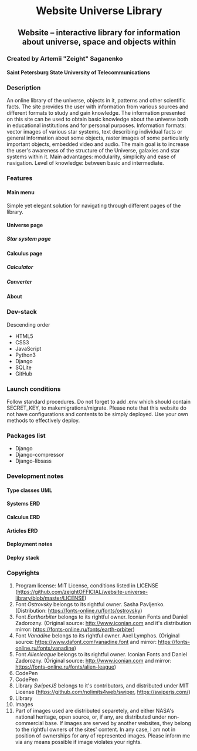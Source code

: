 # <p align="center"> Website Universe Library </p>

## <p align="center"> Website – interactive library for information about universe, space and objects within</p>

### Created by Artemii "Zeight" Saganenko

#### Saint Petersburg State University of Telecommunications

### Description

An online library of the universe, objects in it, patterns and other scientific facts. The site provides the user with information from various sources and different formats to study and gain knowledge. The information presented on this site can be used to obtain basic knowledge about the universe both in educational institutions and for personal purposes. Information formats: vector images of various star systems, text describing individual facts or general information about some objects, raster images of some particularly important objects, embedded video and audio. The main goal is to increase the user's awareness of the structure of the Universe, galaxies and star systems within it. Main advantages: modularity, simplicity and ease of navigation. Level of knowledge: between basic and intermediate.

### Features

#### Main menu

Simple yet elegant solution for navigating through different pages of the library.

#### Universe page

##### Star system page

#### Calculus page

##### Calculator

##### Converter

#### About

### Dev-stack

Descending order

* HTML5
* CSS3
* JavaScript
* Python3
* Django
* SQLite
* GitHub

### Launch conditions

Follow standard procedures. Do not forget to add .env which should contain SECRET_KEY, to makemigrations/migrate. Please note that this website do not have configurations and contents to be simply deployed. Use your own methods to effectively deploy.

### Packages list

* Django
* Django-compressor
* Django-libsass

### Development notes

#### Type classes UML

#### Systems ERD

#### Calculus ERD

#### Articles ERD

#### Deployment notes

#### Deploy stack

### Copyrights

1. Program license: MIT License, conditions listed in LICENSE (https://github.com/zeightOFFICIAL/website-universe-library/blob/master/LICENSE)
2. Font <i>Ostrovsky</i> belongs to its rightful owner. Sasha Pavljenko. (Distribution: https://fonts-online.ru/fonts/ostrovsky)
3. Font <i>Earthorbiter</i> belongs to its rightful owner. Iconian Fonts and Daniel Zadorozny. (Original source: http://www.iconian.com and it's distribution mirror: https://fonts-online.ru/fonts/earth-orbiter)
4. Font <i>Vanadine</i> belongs to its rightful owner. Axel Lymphos. (Original source: https://www.dafont.com/vanadine.font and mirror: https://fonts-online.ru/fonts/vanadine)
5. Font <i>Alienleague</i> belongs to its rightful owner. Iconian Fonts and Daniel Zadorozny. (Original source: http://www.iconian.com and mirror: https://fonts-online.ru/fonts/alien-league)
6. CodePen 
7. CodePen
8. Library <i>SwiperJS</i> belongs to it's contributors, and distributed under MIT License (https://github.com/nolimits4web/swiper, https://swiperjs.com/)
9. Library
10. Images
11. Part of images used are distributed separetely, and either NASA's national heritage, open source, or, if any, are distributed under non-commercial base. If images are served by another websites, they belong to the rightful owners of the sites' content. In any case, I am not in position of ownerships for any of represented images. Please inform me via any means possible if image violates your rights.
